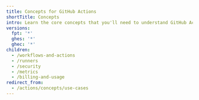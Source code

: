 ```yaml
---
title: Concepts for GitHub Actions
shortTitle: Concepts
intro: Learn the core concepts that you'll need to understand GitHub Actions.
versions:
  fpt: '*'
  ghes: '*'
  ghec: '*'
children:
  - /workflows-and-actions
  - /runners
  - /security
  - /metrics
  - /billing-and-usage
redirect_from:
  - /actions/concepts/use-cases
---
```


